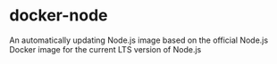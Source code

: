 # docker-node

An automatically updating Node.js image based on the official Node.js Docker image for the current LTS version of Node.js
